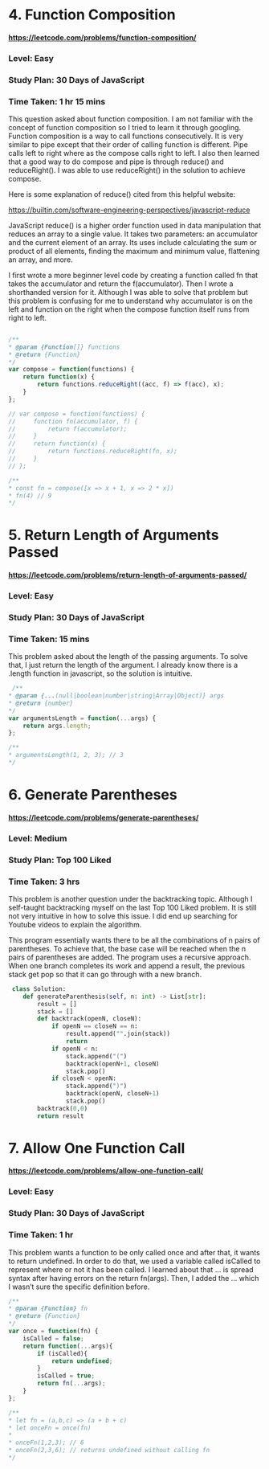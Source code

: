 # 4. Function Composition
#### https://leetcode.com/problems/function-composition/
### Level: Easy
### Study Plan: 30 Days of JavaScript
### Time Taken: 1 hr 15 mins

This question asked about function composition. I am not familiar with the concept of function composition so I tried to learn it through googling. Function composition is a way to call functions consecutively. It is very similar to pipe except that their order of calling function is different. Pipe calls left to right where as the compose calls right to left. I also then learned that a good way to do compose and pipe is through reduce() and reduceRight(). I was able to use reduceRight() in the solution to achieve compose. 

Here is some explanation of reduce() cited from this helpful website: 

https://builtin.com/software-engineering-perspectives/javascript-reduce

JavaScript reduce() is a higher order function used in data manipulation that reduces an array to a single value. It takes two parameters: an accumulator and the current element of an array. Its uses include calculating the sum or product of all elements, finding the maximum and minimum value, flattening an array, and more.

I first wrote a more beginner level code by creating a function called fn that takes the accumulator and return the f(accumulator). Then I wrote a shorthanded version for it. Although I was able to solve that problem but this problem is confusing for me to understand why accumulator is on the left and function on the right when the compose function itself runs from right to left.

```javascript

/**
* @param {Function[]} functions
* @return {Function}
*/
var compose = function(functions) {
    return function(x) {
        return functions.reduceRight((acc, f) => f(acc), x);
    }
};

// var compose = function(functions) {
//     function fn(accumulator, f) {
//         return f(accumulator);
//     }
//     return function(x) {
//         return functions.reduceRight(fn, x);
//     }
// };

/**
* const fn = compose([x => x + 1, x => 2 * x])
* fn(4) // 9
*/

```
    

# 5. Return Length of Arguments Passed
#### https://leetcode.com/problems/return-length-of-arguments-passed/
### Level: Easy
### Study Plan: 30 Days of JavaScript
### Time Taken: 15 mins
This problem asked about the length of the passing arguments. To solve that, I just return the length of the argument. I already know there is a .length function in javascript, so the solution is intuitive. 

```javascript
 /**
* @param {...(null|boolean|number|string|Array|Object)} args
* @return {number}
*/
var argumentsLength = function(...args) {
    return args.length;
};

/**
* argumentsLength(1, 2, 3); // 3
*/
```
   
# 6. Generate Parentheses
#### https://leetcode.com/problems/generate-parentheses/
### Level: Medium
### Study Plan: Top 100 Liked
### Time Taken: 3 hrs
This problem is another question under the backtracking topic. Although I self-taught backtracking myself on the last Top 100 Liked problem. It is still not very intuitive in how to solve this issue. I did end up searching for Youtube videos to explain the algorithm. 

This program essentially wants there to be all the combinations of n pairs of parentheses. To achieve that, the base case will be reached when the n pairs of parentheses are added. The program uses a recursive approach. When one branch completes its work and append a result, the previous stack get pop so that it can go through with a new branch. 

```python 3
 class Solution:
    def generateParenthesis(self, n: int) -> List[str]:
        result = []
        stack = []
        def backtrack(openN, closeN):
            if openN == closeN == n:
                result.append("".join(stack))
                return
            if openN < n:
                stack.append("(")
                backtrack(openN+1, closeN)
                stack.pop()
            if closeN < openN:
                stack.append(")")
                backtrack(openN, closeN+1)
                stack.pop()
        backtrack(0,0)
        return result
```
   
# 7. Allow One Function Call
#### https://leetcode.com/problems/allow-one-function-call/
### Level: Easy
### Study Plan: 30 Days of JavaScript
### Time Taken: 1 hr
This problem wants a function to be only called once and after that, it wants to return undefined. In order to do that, we used a variable called isCalled to represent where or not it has been called. I learned about that … is spread syntax after having errors on the return fn(args). Then, I added the … which I wasn’t sure the specific definition before. 

```javascript
/**
* @param {Function} fn
* @return {Function}
*/
var once = function(fn) {
    isCalled = false;
    return function(...args){
        if (isCalled){
            return undefined;
        }
        isCalled = true;
        return fn(...args);
    }
};

/**
* let fn = (a,b,c) => (a + b + c)
* let onceFn = once(fn)
*
* onceFn(1,2,3); // 6
* onceFn(2,3,6); // returns undefined without calling fn
*/
```
    